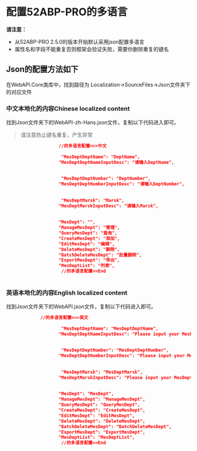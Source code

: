 

# 配置52ABP-PRO的多语言
 
 
**请注意：**
- 从52ABP-PRO 2.5.0的版本开始默认采用json配置多语言
- 属性名和字段不能重复否则框架会验证失败，需要你删除重复的键名

## Json的配置方法如下

在WebAPI.Core类库中，找到路径为 Localization->SourceFiles->Json文件夹下的对应文件

### 中文本地化的内容Chinese localized content

找到Json文件夹下的WebAPI-zh-Hans.json文件，复制以下代码进入即可。

> 请注意防止键名重复，产生异常

```json
                    //的多语言配置==>中文
                    
                     "MesDeptDeptName": "DeptName",
                    "MesDeptDeptNameInputDesc": "请输入DeptName",
                     
                    
                     "MesDeptDeptNumber": "DeptNumber",
                    "MesDeptDeptNumberInputDesc": "请输入DeptNumber",
                     
                    
                     "MesDeptMarsk": "Marsk",
                    "MesDeptMarskInputDesc": "请输入Marsk",
                     
					                     
                    "MesDept": "",
                    "ManageMesDept": "管理",
                    "QueryMesDept": "查询",
                    "CreateMesDept": "添加",
                    "EditMesDept": "编辑",
                    "DeleteMesDept": "删除",
                    "BatchDeleteMesDept": "批量删除",
                    "ExportMesDept": "导出",
                    "MesDeptList": "列表",
                     //的多语言配置==End
                    


```


### 英语本地化的内容English localized content
找到Json文件夹下的WebAPI.json文件，复制以下代码进入即可。
```json
             //的多语言配置==>英文
                    
                     "MesDeptDeptName": "MesDeptDeptName",
                    "MesDeptDeptNameInputDesc": "Please input your MesDeptDeptName",
                     
                    
                     "MesDeptDeptNumber": "MesDeptDeptNumber",
                    "MesDeptDeptNumberInputDesc": "Please input your MesDeptDeptNumber",
                     
                    
                     "MesDeptMarsk": "MesDeptMarsk",
                    "MesDeptMarskInputDesc": "Please input your MesDeptMarsk",
                     
					                     
                    "MesDept": "MesDept",
                    "ManageMesDept": "ManageMesDept",
                    "QueryMesDept": "QueryMesDept",
                    "CreateMesDept": "CreateMesDept",
                    "EditMesDept": "EditMesDept",
                    "DeleteMesDept": "DeleteMesDept",
                    "BatchDeleteMesDept": "BatchDeleteMesDept",
                    "ExportMesDept": "ExportMesDept",
                    "MesDeptList": "MesDeptList",
                     //的多语言配置==End
                    




```